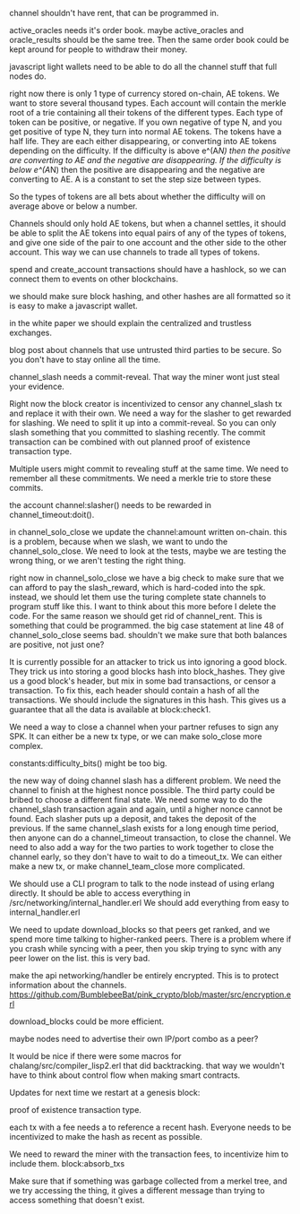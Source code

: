 channel shouldn't have rent, that can be programmed in.


active_oracles needs it's order book.
maybe active_oracles and oracle_results should be the same tree.
Then the same order book could be kept around for people to withdraw their money.


javascript light wallets need to be able to do all the channel stuff that full nodes do.


right now there is only 1 type of currency stored on-chain, AE tokens.
We want to store several thousand types.
Each account will contain the merkle root of a trie containing all their tokens of the different types.
Each type of token can be positive, or negative.
If you own negative of type N, and you get positive of type N, they turn into normal AE tokens.
The tokens have a half life. They are each either disappearing, or converting into AE tokens depending on the difficulty.
If the difficulty is above e^(A*N) then the positive are converting to AE and the negative are disappearing.
If the difficulty is below e^(A*N) then the positive are disappearing and the negative are converting to AE.
A is a constant to set the step size between types.

So the types of tokens are all bets about whether the difficulty will on average above or below a number.

Channels should only hold AE tokens, but when a channel settles, it should be able to split the AE tokens into equal pairs of any of the types of tokens, and give one side of the pair to one account and the other side to the other account. This way we can use channels to trade all types of tokens.

spend and create_account transactions should have a hashlock, so we can connect them to events on other blockchains.

we should make sure block hashing, and other hashes are all formatted so it is easy to make a javascript wallet.


in the white paper we should explain the centralized and trustless exchanges.


blog post about channels that use untrusted third parties to be secure. So you don't have to stay online all the time.

channel_slash needs a commit-reveal. That way the miner wont just steal your evidence.



Right now the block creator is incentivized to censor any channel_slash tx and replace it with their own.
We need a way for the slasher to get rewarded for slashing. We need to split it up into a commit-reveal. So you can only slash something that you committed to slashing recently.
   The commit transaction can be combined with out planned proof of existence transaction type.

Multiple users might commit to revealing stuff at the same time. We need to remember all these commitments.
We need a merkle trie to store these commits.

the account channel:slasher() needs to be rewarded in channel_timeout:doit().

in channel_solo_close we update the channel:amount written on-chain. this is a problem, because when we slash, we want to undo the channel_solo_close.
We need to look at the tests, maybe we are testing the wrong thing, or we aren't testing the right thing.

right now in channel_solo_close we have a big check to make sure that we can afford to pay the slash_reward, which is hard-coded into the spk.
instead, we should let them use the turing complete state channels to program stuff like this.
I want to think about this more before I delete the code.
For the same reason we should get rid of channel_rent. This is something that could be programmed.
the big case statement at line 48 of channel_solo_close seems bad. shouldn't we make sure that both balances are positive, not just one?

It is currently possible for an attacker to trick us into ignoring a good block. They trick us into storing a good blocks hash into block_hashes. They give us a good block's header, but mix in some bad transactions, or censor a transaction.
To fix this, each header should contain a hash of all the transactions. We should include the signatures in this hash. This gives us a guarantee that all the data is available at block:check1.

We need a way to close a channel when your partner refuses to sign any SPK. It can either be a new tx type, or we can make solo_close more complex.


constants:difficulty_bits() might be too big.


the new way of doing channel slash has a different problem.
We need the channel to finish at the highest nonce possible. The third party could be bribed to choose a different final state.
We need some way to do the channel_slash transaction again and again, until a higher nonce cannot be found.
Each slasher puts up a deposit, and takes the deposit of the previous.
If the same channel_slash exists for a long enough time period, then anyone can do a channel_timeout transaction, to close the channel.
We need to also add a way for the two parties to work together to close the channel early, so they don't have to wait to do a timeout_tx. We can either make a new tx, or make channel_team_close more complicated.


We should use a CLI program to talk to the node instead of using erlang directly.
It should be able to access everything in /src/networking/internal_handler.erl
We should add everything from easy to internal_handler.erl

We need to update download_blocks so that peers get ranked, and we spend more time talking to higher-ranked peers.
There is a problem where if you crash while syncing with a peer, then you skip trying to sync with any peer lower on the list. this is very bad.

make the api networking/handler be entirely encrypted. This is to protect information about the channels. https://github.com/BumblebeeBat/pink_crypto/blob/master/src/encryption.erl

download_blocks could be more efficient.

maybe nodes need to advertise their own IP/port combo as a peer?

It would be nice if there were some macros for chalang/src/compiler_lisp2.erl that did backtracking. that way we wouldn't have to think about control flow when making smart contracts.




Updates for next time we restart at a genesis block:

proof of existence transaction type.

each tx with a fee needs a to reference a recent hash. Everyone needs to be incentivized to make the hash as recent as possible.


We need to reward the miner with the transaction fees, to incentivize him to include them. block:absorb_txs


Make sure that if something was garbage collected from a merkel tree, and we try accessing the thing, it gives a different message than trying to access something that doesn't exist.